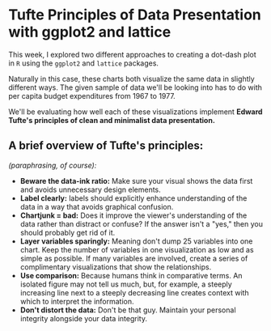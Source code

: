 # Tufte Principles of Data Presentation with ggplot2 and lattice

This week, I explored two different approaches to creating a dot-dash plot in `R` using the `ggplot2` and `lattice` packages.

Naturally in this case, these charts both visualize the same data in slightly different ways. The given sample of data we'll be looking into has to do with per capita budget expenditures from 1967 to 1977.

We'll be evaluating how well each of these visualizations implement **Edward Tufte's principles of clean and minimalist data presentation.**

## A brief overview of Tufte's principles:
*(paraphrasing, of course):*

- **Beware the data-ink ratio:** Make sure your visual shows the data first and avoids unnecessary design elements.
- **Label clearly:** labels should explicitly enhance understanding of the data in a way that avoids graphical confusion.
- **Chartjunk = bad:** Does it improve the viewer's understanding of the data rather than distract or confuse? If the answer isn't a "yes," then you should probably get rid of it.
- **Layer variables sparingly:** Meaning don't dump 25 variables into one chart. Keep the number of variables in one visualization as low and as simple as possible. If many variables are involved, create a series of complimentary visualizations that show the relationships.
- **Use comparison:** Because humans think in comparative terms. An isolated figure may not tell us much, but, for example, a steeply increasing line next to a steeply decreasing line creates context with which to interpret the information.
- **Don't distort the data:** Don't be that guy. Maintain your personal integrity alongside your data integrity.


